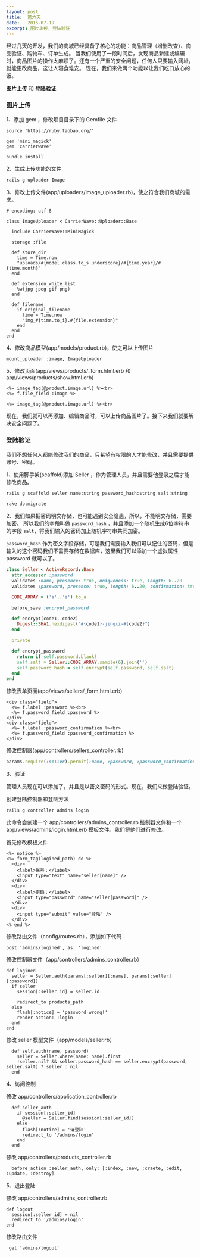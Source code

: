 ```yaml
---
layout: post
title:  第六天
date:   2015-07-19
excerpt: 图片上传，登陆验证
---
```


经过几天的开发，我们的商城已经具备了核心的功能：商品管理（增删改查）、商品验证、购物车、订单生成。
当我们使用了一段时间后，发现商品新建或编辑时，商品图片的操作太麻烦了。还有一个严重的安全问题，任何人只要输入网址，就能更改商品，这让人寝食难安。
现在，我们来做两个功能以让我们吃口放心的饭。

**图片上传** 和 **登陆验证**

### 图片上传

1、添加 gem ，修改项目目录下的 Gemfile 文件

```
source 'https://ruby.taobao.org/'
```

```
gem 'mini_magick'
gem 'carrierwave'
```

```bash
bundle install
```

2、生成上传功能的文件

```bash
rails g uploader Image
```

3、修改上传文件(app/uploaders/image_uploader.rb)，使之符合我们商城的需求。

```
# encoding: utf-8

class ImageUploader < CarrierWave::Uploader::Base

  include CarrierWave::MiniMagick

  storage :file

  def store_dir
    time = Time.now
    "uploads/#{model.class.to_s.underscore}/#{time.year}/#{time.month}"
  end

  def extension_white_list
    %w(jpg jpeg gif png)
  end

  def filename
    if original_filename
      time = Time.now
      "img_#{time.to_i}.#{file.extension}"
    end
  end
end
```

4、修改商品模型(app/models/product.rb)，使之可以上传图片

```
mount_uploader :image, ImageUploader
```


5、修改页面(app/views/products/_form.html.erb 和 app/views/products/show.html.erb)

```
<%= image_tag(@product.image.url) %><br>
<%= f.file_field :image %>
```

```
<%= image_tag(@product.image.url) %><br>
```

现在，我们就可以再添加、编辑商品时，可以上传商品图片了。接下来我们就要解决安全问题了。

### 登陆验证

我们不想任何人都能修改我们的商品，只希望有权限的人才能修改，并且需要提供账号、密码。

1、使用脚手架(scaffold)添加 Seller ，作为管理人员，并且需要他登录之后才能修改商品。

```bash
rails g scaffold seller name:string password_hash:string salt:string
```
```bash
rake db:migrate
```

2、我们如果把密码明文存储，也可能遇到安全隐患，所以，不能明文存储，需要加密。
所以我们的字段叫做 `password_hash` ，并且添加一个随机生成6位字符串的字段 `salt`，将我们输入的密码加上随机字符串共同加密。

`password_hash` 作为密文字段存储，可是我们需要输入我们可以记住的密码，但是输入的这个密码我们不需要存储在数据库，这里我们可以添加一个虚拟属性 password 就可以了。

```ruby
class Seller < ActiveRecord::Base
  attr_accessor :password
  validates :name, presence: true, uniqueness: true, length: 6..20
  validates :password, presence: true, length: 6..20, confirmation: true, on: :create

  CODE_ARRAY = ('a'..'z').to_a

  before_save :encrypt_password

  def encrypt(code1, code2)
    Digest::SHA1.hexdigest("#{code1}-jingxi-#{code2}")
  end

  private

  def encrypt_password
    return if self.password.blank?
    self.salt = Seller::CODE_ARRAY.sample(6).join('')
    self.password_hash = self.encrypt(self.password, self.salt)
  end
end
```

修改表单页面(app/views/sellers/_form.html.erb)

```
<div class="field">
  <%= f.label :password %><br>
  <%= f.password_field :password %>
</div>
<div class="field">
  <%= f.label :password_confirmation %><br>
  <%= f.password_field :password_confirmation %>
</div>
```

修改控制器(app/controllers/sellers_controller.rb)

```ruby
params.require(:seller).permit(:name, :password, :password_confirmation)
```

3、验证

管理人员现在可以添加了，并且是以密文密码的形式。现在，我们来做登陆验证。

创建登陆控制器和登陆方法

```
rails g controller admins login
```

此命令会创建一个 app/controllers/admins_controller.rb 控制器文件和一个 app/views/admins/login.html.erb 模板文件。我们将他们进行修改。

首先修改模板文件

```
<%= notice %>
<%= form_tag(logined_path) do %>
  <div>
    <label>账号：</label>
    <input type="text" name="seller[name]" />
  </div>
  <div>
    <label>密码：</label>
    <input type="password" name="seller[password]" />
  </div>
  <div>
    <input type="submit" value="登陆" />
  </div>
<% end %>
```

修改路由文件（config/routes.rb），添加如下代码：

```
post 'admins/logined', as: 'logined'
```

修改控制器文件（app/controllers/admins_controller.rb）

```
def logined
  seller = Seller.auth(params[:seller][:name], params[:seller][:password])
  if seller
    session[:seller_id] = seller.id

    redirect_to products_path
  else
    flash[:notice] = 'password wrong!'
    render action: :login
  end
end
```

修改 seller 模型文件（app/models/seller.rb）

```
  def self.auth(name, password)
    seller = Seller.where(name: name).first
    !seller.nil? && seller.password_hash == seller.encrypt(password, seller.salt) ? seller : nil
  end
```

4、访问控制

修改 app/controllers/application_controller.rb

```
  def seller_auth
    if session[:seller_id]
      @seller = Seller.find(session[:seller_id])
    else
      flash[:notice] = '请登陆'
      redirect_to '/admins/login'
    end
  end
```

修改 app/controllers/products_controller.rb

```
  before_action :seller_auth, only: [:index, :new, :craete, :edit, :update, :destroy]
```

5、退出登陆

修改 app/controllers/admins_controller.rb

```
def logout
  session[:seller_id] = nil
  redirect_to '/admins/login'
end
```

修改路由文件

```
 get 'admins/logout'
```